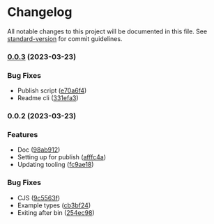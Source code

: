 # Changelog

All notable changes to this project will be documented in this file. See [standard-version](https://github.com/conventional-changelog/standard-version) for commit guidelines.

### [0.0.3](https://github.com/christopher-caldwell/bulk-webp-converter/compare/v0.0.2...v0.0.3) (2023-03-23)


### Bug Fixes

* Publish script ([e70a6f4](https://github.com/christopher-caldwell/bulk-webp-converter/commit/e70a6f47cd97e1bbaa2627725f280e8396018ae7))
* Readme cli ([331efa3](https://github.com/christopher-caldwell/bulk-webp-converter/commit/331efa3980fccf1bea938b090f149dc3d2368505))

### 0.0.2 (2023-03-23)


### Features

* Doc ([98ab912](https://github.com/christopher-caldwell/bulk-webp-converter/commit/98ab9127265a4a9b702553262b897647026fb169))
* Setting up for publish ([afffc4a](https://github.com/christopher-caldwell/bulk-webp-converter/commit/afffc4a1d1eb0c5083c664644aa320966059164a))
* Updating tooling ([fc9ae18](https://github.com/christopher-caldwell/bulk-webp-converter/commit/fc9ae181b93ddfa722ea7425d2ee7b91d2946e53))


### Bug Fixes

* CJS ([9c5563f](https://github.com/christopher-caldwell/bulk-webp-converter/commit/9c5563f0b13de202abb3884276c3b03b015fc1e6))
* Example types ([cb3bf24](https://github.com/christopher-caldwell/bulk-webp-converter/commit/cb3bf24bfe71bd95286c58dcbaed075b8e4d7fff))
* Exiting after bin ([254ec98](https://github.com/christopher-caldwell/bulk-webp-converter/commit/254ec989b4532d2d7c1c68bdcfafd6ff4c5e98de))
